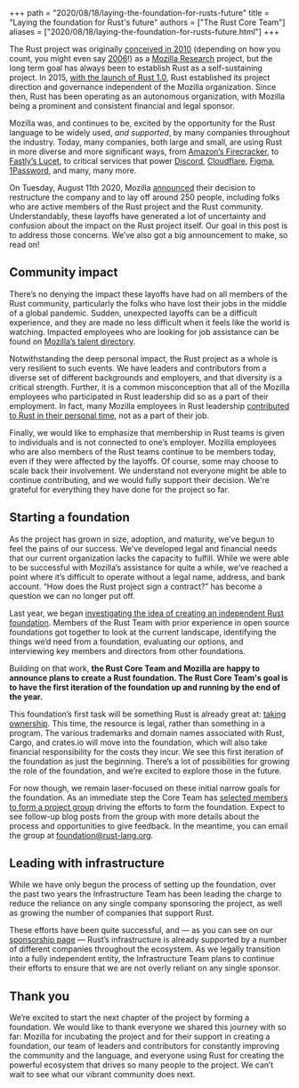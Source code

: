+++
path = "2020/08/18/laying-the-foundation-for-rusts-future"
title = "Laying the foundation for Rust's future"
authors = ["The Rust Core Team"]
aliases = ["2020/08/18/laying-the-foundation-for-rusts-future.html"]
+++

The Rust project was originally [conceived in 2010][2010] (depending on how you count, you might even say [2006][2006]!) as a [Mozilla Research] project, but the long term goal has always been to establish Rust as a self-sustaining project. In 2015, [with the launch of Rust 1.0][onepointoh], Rust established its project direction and governance independent of the Mozilla organization. Since then, Rust has been operating as an autonomous organization, with Mozilla being a prominent and consistent financial and legal sponsor.

Mozilla was, and continues to be, excited by the opportunity for the Rust language to be widely used, *and supported*, by many companies throughout the industry. Today, many companies, both large and small, are using Rust in more diverse and more significant ways, from [Amazon’s Firecracker][firecracker], to [Fastly’s Lucet][lucet], to critical services that power [Discord], [Cloudflare], [Figma], [1Password], and many, many more.

On Tuesday, August 11th 2020, Mozilla [announced][layoffs] their decision to restructure the company and to lay off around 250 people, including folks who are active members of the Rust project and the Rust community. Understandably, these layoffs have generated a lot of uncertainty and confusion about the impact on the Rust project itself. Our goal in this post is to address those concerns. We’ve also got a big announcement to make, so read on!

## Community impact

There’s no denying the impact these layoffs have had on all members of the Rust community, particularly the folks who have lost their jobs in the middle of a global pandemic. Sudden, unexpected layoffs can be a difficult experience, and they are made no less difficult when it feels like the world is watching. Impacted employees who are looking for job assistance can be found on [Mozilla’s talent directory][talent-directory].

Notwithstanding the deep personal impact, the Rust project as a whole is very resilient to such events. We have leaders and contributors from a diverse set of different backgrounds and employers, and that diversity is a critical strength. Further, it is a common misconception that all of the Mozilla employees who participated in Rust leadership did so as a part of their employment. In fact, many Mozilla employees in Rust leadership [contributed to Rust in their personal time][manish-tweet], not as a part of their job. 

Finally, we would like to emphasize that membership in Rust teams is given to individuals and is not connected to one’s employer. Mozilla employees who are also members of the Rust teams continue to be members today, even if they were affected by the layoffs. Of course, some may choose to scale back their involvement. We understand not everyone might be able to continue contributing, and we would fully support their decision. We're grateful for everything they have done for the project so far.

## Starting a foundation

As the project has grown in size, adoption, and maturity, we’ve begun to feel the pains of our success. We’ve developed legal and financial needs that our current organization lacks the capacity to fulfill. While we were able to be successful with Mozilla’s assistance for quite a while, we’ve reached a point where it’s difficult to operate without a legal name, address, and bank account. “How does the Rust project sign a contract?” has become a question we can no longer put off.

Last year, we began [investigating the idea of creating an independent Rust foundation][niko-post]. Members of the Rust Team with prior experience in open source foundations got together to look at the current landscape, identifying the things we’d need from a foundation, evaluating our options, and interviewing key members and directors from other foundations.

Building on that work, **the Rust Core Team and Mozilla are happy to announce plans to create a Rust foundation. The Rust Core Team's goal is to have the first iteration of the foundation up and running by the end of the year.**

This foundation’s first task will be something Rust is already great at: [taking ownership]. This time, the resource is legal, rather than something in a program. The various trademarks and domain names associated with Rust, Cargo, and crates.io will move into the foundation, which will also take financial responsibility for the costs they incur. We see this first iteration of the foundation as just the beginning. There’s a lot of possibilities for growing the role of the foundation, and we’re excited to explore those in the future. 

For now though, we remain laser-focused on these initial narrow goals for the foundation. As an immediate step the Core Team has [selected members to form a project group][project-group] driving the efforts to form the foundation. Expect to see follow-up blog posts from the group with more details about the process and opportunities to give feedback. In the meantime, you can email the group at [foundation@rust-lang.org][mail].

## Leading with infrastructure

While we have only begun the process of setting up the foundation, over the past two years the Infrastructure Team has been leading the charge to reduce the reliance on any single company sponsoring the project, as well as growing the number of companies that support Rust.

These efforts have been quite successful, and — as you can see on our [sponsorship page][sponsors] — Rust’s infrastructure is already supported by a number of different companies throughout the ecosystem. As we legally transition into a fully independent entity, the Infrastructure Team plans to continue their efforts to ensure that we are not overly reliant on any single sponsor.

## Thank you

We’re excited to start the next chapter of the project by forming a foundation. We would like to thank everyone we shared this journey with so far: Mozilla for incubating the project and for their support in creating a foundation, our team of leaders and contributors for constantly improving the community and the language, and everyone using Rust for creating the powerful ecosystem that drives so many people to the project. We can’t wait to see what our vibrant community does next.

[layoffs]: https://blog.mozilla.org/blog/2020/08/11/changing-world-changing-mozilla/
[onepointoh]: https://blog.rust-lang.org/2015/05/15/Rust-1.0.html
[Mozilla Research]: https://research.mozilla.org/
[2006]: https://github.com/graydon/rust-prehistory/commit/b0fd440798ab3cfb05c60a1a1bd2894e1618479e
[2010]: https://github.com/rust-lang/rust/commit/c01efc669f09508b55eced32d3c88702578a7c3e
[talent-directory]: https://talentdirectory.mozilla.org/
[niko-post]: http://smallcultfollowing.com/babysteps/blog/2020/01/09/towards-a-rust-foundation/
[project-group]: https://www.rust-lang.org/governance/teams/core#project-foundation
[mail]: mailto:foundation@rust-lang.org
[sponsors]: https://www.rust-lang.org/sponsors
[taking ownership]: https://doc.rust-lang.org/book/ch04-00-understanding-ownership.html
[manish-tweet]: https://twitter.com/ManishEarth/status/1294023260770770944
[Discord]: https://blog.discord.com/why-discord-is-switching-from-go-to-rust-a190bbca2b1f
[Cloudflare]: https://blog.cloudflare.com/enjoy-a-slice-of-quic-and-rust/
[Figma]: https://www.figma.com/blog/rust-in-production-at-figma/
[1Password]: https://blog.1password.com/1passwordx-december-2019-release/
[lucet]: https://www.fastly.com/blog/announcing-lucet-fastly-native-webassembly-compiler-runtime
[firecracker]: https://aws.amazon.com/blogs/aws/firecracker-lightweight-virtualization-for-serverless-computing/
